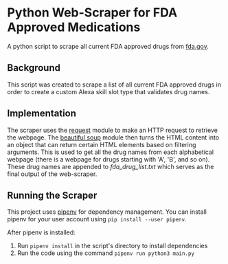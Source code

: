 # Python Web-Scraper for FDA Approved Medications
A python script to scrape all current FDA approved drugs from [fda.gov](https://www.accessdata.fda.gov/scripts/cder/daf/index.cfm).

## Background
This script was created to scrape a list of all current FDA approved drugs in order to create a custom Alexa skill slot type that validates drug names.

## Implementation
The scraper uses the [request](https://requests.readthedocs.io/en/master/) module to make an HTTP request to retrieve the webpage. The [beautiful soup](https://www.crummy.com/software/BeautifulSoup/) module then turns the HTML content into an object that can return certain HTML elements based on filtering arguments. This is used to get all the drug names from each alphabetical webpage (there is a webpage for drugs starting with 'A', 'B', and so on). These drug names are appended to *fda_drug_list.txt*  which serves as the final output of the web-scraper.

## Running the Scraper
This project uses [pipenv](https://github.com/pypa/pipenv) for dependency management. You can install pipenv for your user account using `pip install --user pipenv`.

After pipenv is installed:

1. Run `pipenv install` in the script's directory to install dependencies
2. Run the code using the command `pipenv run python3 main.py`
